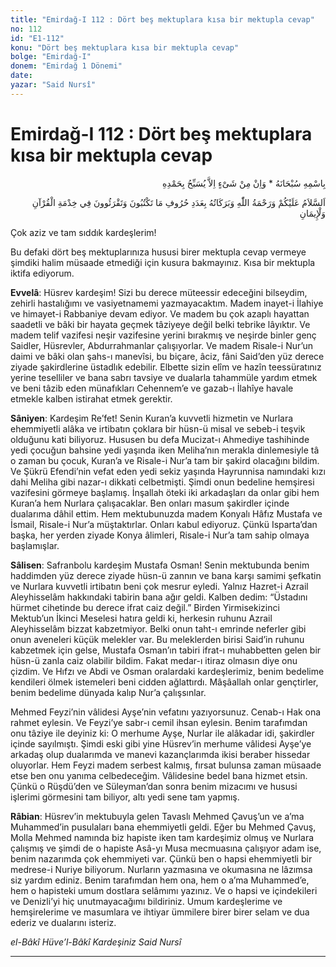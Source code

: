 ```yaml
---
title: "Emirdağ-I 112 : Dört beş mektuplara kısa bir mektupla cevap"
no: 112
id: "E1-112"
konu: "Dört beş mektuplara kısa bir mektupla cevap"
bolge: "Emirdağ-I"
donem: "Emirdağ 1 Dönemi"
date: 
yazar: "Said Nursî"
---
```


# Emirdağ-I 112 : Dört beş mektuplara kısa bir mektupla cevap

<p class="arabic" dir="rtl" title="Meal: “Subhân Allah’ın adıyla” * “Hiçbir şey yoktur ki O'nu hamd ile tesbih etmesin” [İsrâ 17:44]">بِاسْمِهِ سُبْحَانَهُ * وَاِنْ مِنْ شَىْءٍ اِلاَّ يُسَبِّحُ بِحَمْدِهِ</p>

<p class="arabic" dir="rtl" title="Meal: “İman ve Kur'an hizmetinde, yazmakta ve okumakta olduğunuz harfler adedince Allah'ın selamı, rahmeti ve bereketleri üzerinize olsun.”">اَلسَّلاَمُ عَلَيْكُمْ وَرَحْمَةُ اللّٰهِ وَبَرَكَاتُهُ بِعَدَدِ حُرُوفِ مَا تَكْتُبُونَ وَتَقْرَئُوونَ فِي خِدْمَةِ الْقُرْآنِ وَلْإِيمَانِ</p>

Çok aziz ve tam sıddık kardeşlerim!

Bu defaki dört beş mektuplarınıza hususi birer mektupla cevap vermeye şimdiki halim müsaade etmediği için kusura bakmayınız. Kısa bir mektupla iktifa ediyorum.

**Evvelâ**: Hüsrev kardeşim! Sizi bu derece müteessir edeceğini bilseydim, zehirli hastalığımı ve vasiyetnamemi yazmayacaktım. Madem inayet-i İlahiye ve himayet-i Rabbaniye devam ediyor. Ve madem bu çok azaplı hayattan saadetli ve bâki bir hayata geçmek tâziyeye değil belki tebrike lâyıktır. Ve madem telif vazifesi neşir vazifesine yerini bırakmış ve neşirde binler genç Saidler, Hüsrevler, Abdurrahmanlar çalışıyorlar. Ve madem Risale-i Nur’un daimi ve bâki olan şahs-ı manevîsi, bu biçare, âciz, fâni Said’den yüz derece ziyade şakirdlerine üstadlık edebilir. Elbette sizin elîm ve hazîn teessüratınız yerine teselliler ve bana sabrı tavsiye ve dualarla tahammüle yardım etmek ve beni tâzib eden münafıkları Cehennem’e ve gazab-ı İlahîye havale etmekle kalben istirahat etmek gerektir.

**Sâniyen**: Kardeşim Re’fet! Senin Kuran’a kuvvetli hizmetin ve Nurlara ehemmiyetli alâka ve irtibatın çoklara bir hüsn-ü misal ve sebeb-i teşvik olduğunu kati biliyoruz. Hususen bu defa Mucizat-ı Ahmediye tashihinde yedi çocuğun bahsine yedi yaşında iken Meliha’nın merakla dinlemesiyle tâ o zaman bu çocuk, Kuran’a ve Risale-i Nur’a tam bir şakird olacağını bildim. Ve Şükrü Efendi’nin vefat eden yedi sekiz yaşında Hayrunnisa namındaki kızı dahi Meliha gibi nazar-ı dikkati celbetmişti. Şimdi onun bedeline hemşiresi vazifesini görmeye başlamış. İnşallah öteki iki arkadaşları da onlar gibi hem Kuran’a hem Nurlara çalışacaklar. Ben onları masum şakirdler içinde dualarıma dâhil ettim. Hem mektubunuzda madem Konyalı Hâfız Mustafa ve İsmail, Risale-i Nur’a müştaktırlar. Onları kabul ediyoruz. Çünkü Isparta’dan başka, her yerden ziyade Konya âlimleri, Risale-i Nur’a tam sahip olmaya başlamışlar.

**Sâlisen**: Safranbolu kardeşim Mustafa Osman! Senin mektubunda benim haddimden yüz derece ziyade hüsn-ü zannın ve bana karşı samimi şefkatin ve Nurlara kuvvetli irtibatın beni çok mesrur eyledi. Yalnız Hazret-i Azrail Aleyhisselâm hakkındaki tabirin bana ağır geldi. Kalben dedim: “Üstadını hürmet cihetinde bu derece ifrat caiz değil.” Birden Yirmisekizinci Mektub’un İkinci Meselesi hatıra geldi ki, herkesin ruhunu Azrail Aleyhisselâm bizzat kabzetmiyor. Belki onun taht-ı emrinde neferler gibi onun aveneleri küçük melekler var. Bu meleklerden birisi Said’in ruhunu kabzetmek için gelse, Mustafa Osman’ın tabiri ifrat-ı muhabbetten gelen bir hüsn-ü zanla caiz olabilir bildim. Fakat medar-ı itiraz olmasın diye onu çizdim. Ve Hıfzı ve Abdi ve Osman oralardaki kardeşlerimiz, benim bedelime kendileri ölmek istemeleri beni cidden ağlattırdı. Mâşâallah onlar gençtirler, benim bedelime dünyada kalıp Nur’a çalışsınlar.

Mehmed Feyzi’nin vâlidesi Ayşe’nin vefatını yazıyorsunuz. Cenab-ı Hak ona rahmet eylesin. Ve Feyzi’ye sabr-ı cemil ihsan eylesin. Benim tarafımdan onu tâziye ile deyiniz ki: O merhume Ayşe, Nurlar ile alâkadar idi, şakirdler içinde sayılmıştı. Şimdi eski gibi yine Hüsrev’in merhume vâlidesi Ayşe’ye arkadaş olup dualarımda ve manevi kazançlarımda ikisi beraber hissedar oluyorlar. Hem Feyzi madem serbest kalmış, fırsat bulunsa zaman müsaade etse ben onu yanıma celbedeceğim. Vâlidesine bedel bana hizmet etsin. Çünkü o Rüşdü’den ve Süleyman’dan sonra benim mizacımı ve hususi işlerimi görmesini tam biliyor, altı yedi sene tam yapmış.

**Râbian**: Hüsrev’in mektubuyla gelen Tavaslı Mehmed Çavuş’un ve a’ma Muhammed’in pusulaları bana ehemmiyetli geldi. Eğer bu Mehmed Çavuş, Molla Mehmed namında biz hapiste iken tam kardeşimiz olmuş ve Nurlara çalışmış ve şimdi de o hapiste Asâ-yı Musa mecmuasına çalışıyor adam ise, benim nazarımda çok ehemmiyeti var. Çünkü ben o hapsi ehemmiyetli bir medrese-i Nuriye biliyorum. Nurların yazmasına ve okumasına ne lâzımsa siz yardım ediniz. Benim tarafımdan hem ona, hem o a’ma Muhammed’e, hem o hapisteki umum dostlara selâmımı yazınız. Ve o hapsi ve içindekileri ve Denizli’yi hiç unutmayacağımı bildiriniz. Umum kardeşlerime ve hemşirelerime ve masumlara ve ihtiyar ümmilere birer birer selam ve dua ederiz ve dualarını isteriz.

*el-Bâkî Hüve’l-Bâkî*
*Kardeşiniz*
*Said Nursî*

***
